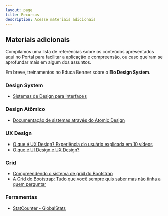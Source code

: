 ```yaml
---
layout: page
title: Recursos
description: Acesse materiais adicionais
---
```


## Materiais adicionais
Compilamos uma lista de referências sobre os conteúdos apresentados aqui no Portal
para facilitar a aplicação e compreensão, ou caso queiram se aprofundar
mais em algum dos assuntos.

Em breve, treinamentos no Educa Benner sobre o **Elo Design System**.

### Design System
- [Sistemas de Design para Interfaces](https://coletivoux.com/sistemas-de-design-para-interfaces-6f846e0067e)

### Design Atômico
- [Documentação de sistemas através do Atomic Design](https://medium.com/skillsweb/documenta%C3%A7%C3%A3o-de-sistemas-atrav%C3%A9s-do-atomic-design-48c90af3e134)

### UX Design
- [O que é UX Design? Experiência do usuário explicada em 10 vídeos](https://brasil.uxdesign.cc/o-que-%C3%A9-ux-design-experi%C3%AAncia-do-usu%C3%A1rio-explicada-em-10-v%C3%ADdeos-161be4e5b313)
- [O que é UI Design e UX Design?](https://medium.com/ui-lab-school/o-que-%C3%A9-ui-design-e-ux-design-525b95eb05df)

### Grid
- [Compreendendo o sistema de grid do Bootstrap](https://edsonjunior.com/compreendendo-grid-do-bootstrap/)
- [A Grid do Bootstrap: Tudo que você sempre quis saber mas não tinha a quem perguntar](http://rodrigomilano.com.br/a-grid-do-bootstrap-tudo-que-voce-sempre-quis-saber-mas-nao-tinha-a-quem-perguntar/)

### Ferramentas
- [StatCounter - GlobalStats](http://gs.statcounter.com/#desktop-resolution-BR-monthly-201506-201606)
